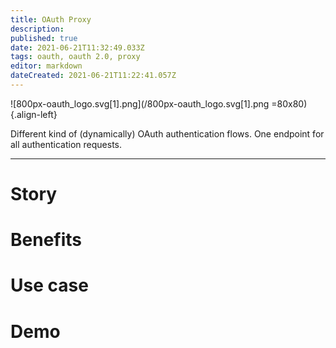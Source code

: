 ```yaml
---
title: OAuth Proxy
description: 
published: true
date: 2021-06-21T11:32:49.033Z
tags: oauth, oauth 2.0, proxy
editor: markdown
dateCreated: 2021-06-21T11:22:41.057Z
---
```


![800px-oauth_logo.svg[1].png](/800px-oauth_logo.svg[1].png  =80x80){.align-left}

Different kind of (dynamically) OAuth authentication flows.
One endpoint for all authentication requests.

---

# Story

# Benefits

# Use case

# Demo